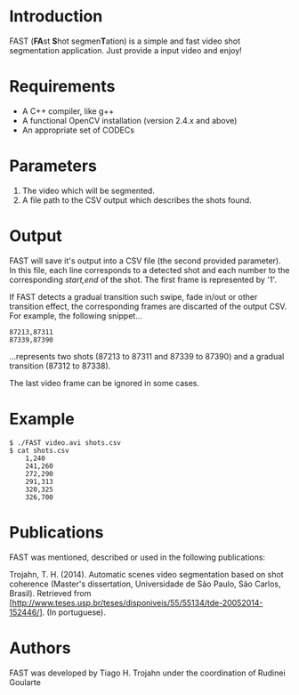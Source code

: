 # Introduction
FAST (**FA**st **S**hot segmen**T**ation) is a simple and fast video shot segmentation application. Just provide a input video and enjoy!

# Requirements
*   A C++ compiler, like g++
*   A functional OpenCV installation (version 2.4.x and above)
*   An appropriate set of CODECs

# Parameters
1.  The video which will be segmented.
2.  A file path to the CSV output which describes the shots found.

# Output
FAST will save it's output into a CSV file (the second provided parameter). In this file, each line corresponds to a detected shot and each number to the corresponding *start,end* of the shot. The first frame is represented by '1'.

If FAST detects a gradual transition such swipe, fade in/out or other transition effect, the corresponding frames are discarted of the output CSV. For example, the following snippet...

	87213,87311
	87339,87390
	
...represents two shots (87213 to 87311 and 87339 to 87390) and a gradual transition (87312 to 87338).

The last video frame can be ignored in some cases.

# Example
	$ ./FAST video.avi shots.csv
	$ cat shots.csv
		1,240
		241,260
		272,290
		291,313
		320,325
		326,700

# Publications
FAST was mentioned, described or used in the following publications:
	
Trojahn, T. H. (2014). Automatic scenes video segmentation based on shot coherence (Master's dissertation, Universidade de São Paulo, São Carlos, Brasil). Retrieved from [http://www.teses.usp.br/teses/disponiveis/55/55134/tde-20052014-152446/]. (In portuguese).

# Authors
FAST was developed by Tiago H. Trojahn under the coordination of Rudinei Goularte



